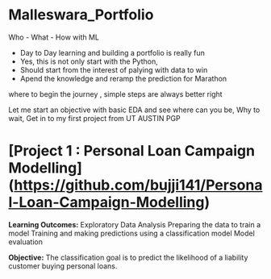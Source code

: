 # Malleswara_Portfolio
Who - What - How with ML

- Day to Day learning and building a portfolio is really fun
- Yes, this is not only start with the Python,
- Should start from the interest of palying with data to win
- Apend the knowledge and reramp the prediction for Marathon 

where to begin the journey , simple steps are always better right 

Let me start an objective with basic EDA and see where can you be, Why to wait, Get in to my first project from UT AUSTIN PGP 

# [Project 1 : Personal Loan Campaign Modelling] (https://github.com/bujji141/Personal-Loan-Campaign-Modelling)

**Learning Outcomes:** Exploratory Data Analysis Preparing the data to train a model Training and making predictions using a classification model Model evaluation

**Objective:** The classification goal is to predict the likelihood of a liability customer buying personal loans.
